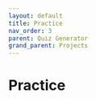```yaml
---
layout: default
title: Practice
nav_order: 3
parent: Quiz Generator
grand_parent: Projects
---
```


# Practice

